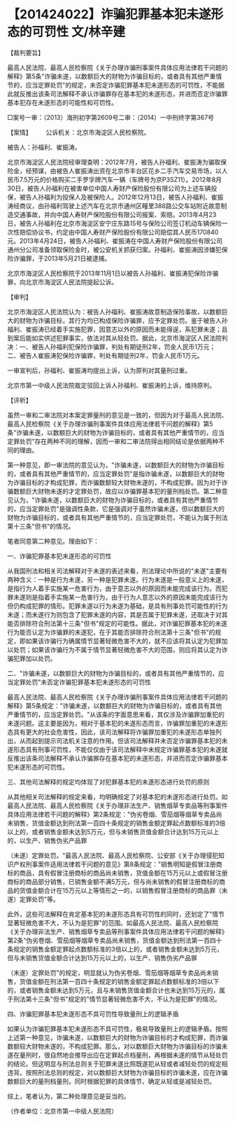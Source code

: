 # 【201424022】诈骗犯罪基本犯未遂形态的可罚性 文/林辛建

【裁判要旨】

最高人民法院、最高人民检察院《关于办理诈骗刑事案件具体应用法律若干问题的解释》第5条"诈骗未遂，以数额巨大的财物为诈骗目标的，或者具有其他严重情节的，应当定罪处罚"的规定，未否定诈骗犯罪基本犯未遂形态的可罚性，不能据此就反推出该条司法解释不承认诈骗罪存在基本犯的未遂形态，并进而否定诈骗罪基本犯存在未遂形态的可能性和可罚性。

□案号一审：（2013）海刑初字第2609号二审：（2014）一中刑终字第367号

【案情】 　　公诉机关：北京市海淀区人民检察院。

被告人：孙福利、崔振涛。

北京市海淀区人民法院经审理查明：2012年7月，被告人孙福利、崔振涛为骗取保险金，经预谋，由被告人崔振涛出资在北京市丰台区花乡二手汽车交易市场，以人民币7.5万元的价格购买二手罗孚牌汽车一辆（车牌号为京P3SZ11）。2012年8月30日，被告人孙福利在被害单位中国人寿财产保险股份有限公司为上述车辆投保，被告人孙福利为投保人及被保险人。2012年12月13日，被告人孙福利、崔振涛经商议，由孙福利驾驶上述汽车在北京市通州区疃里388路公交车站附近故意制造交通事故，并向中国人寿财产保险股份有限公司报案、索赔。2013年4月23日，被告人孙福利在北京市海淀区安宁庄东路15号与保险公司签订机动车辆保险一次性赔偿协议书，约定由中国人寿财产保险股份有限公司赔偿其人民币170840元。2013年4月24日，被告人孙福利、崔振涛在中国人寿财产保险股份有限公司通州分公司准备领取保险金时，被公安机关抓获归案。孙福利、崔振涛因涉嫌犯保险诈骗罪，于2013年5月21日被逮捕。

北京市海淀区人民检察院于2013年11月1日以被告人孙福利、崔振涛犯保险诈骗罪，向北京市海淀区人民法院提起公诉。

【审判】

北京市海淀区人民法院认为：被告人孙福利、崔振涛故意制造保险事故，以数额巨大的财物为诈骗目标，其行为均已构成保险诈骗罪，应予定罪处罚。鉴于被告人孙福利、崔振涛已经着手实施犯罪，因意志以外的原因而未能得逞，系犯罪未遂；且到案后能如实供述犯罪事实，依法对其从轻处罚。据此，北京市海淀区人民法院判决：一、被告人孙福利犯保险诈骗罪，判处有期徒刑2年，罚金人民币1万元；二、被告人崔振涛犯保险诈骗罪，判处有期徒刑2年，罚金人民币1万元。

一审宣判后，孙福利、崔振涛均提出上诉，认为原判对其量刑过重。

北京市第一中级人民法院裁定驳回上诉人孙福利、崔振涛的上诉，维持原判。

【评析】

虽然一审和二审法院对本案定罪量刑的意见是一致的，但因为对于最高人民法院、最高人民检察院《关于办理诈骗刑事案件具体应用法律若干问题的解释》第5条"诈骗未遂，以数额巨大的财物为诈骗目标的，或者具有其他严重情节的，应当定罪处罚"存在两种不同的理解，因而一审和二审法院得出相同结论是依据两种不同的理由。

第一种意见，即一审法院的意见认为，"诈骗未遂，以数额巨大的财物为诈骗目标的，或者具有其他严重情节的，应当定罪处罚"是指诈骗未遂，以数额巨大的财物为诈骗目标的才构成犯罪，而诈骗数额较大财物未遂的，不构成犯罪。因为对于诈骗数额巨大财物未遂的才定罪处罚，故应以诈骗罪基本犯的量刑档处罚。第二种意见认为，"诈骗未遂，以数额巨大的财物为诈骗目标的，或者具有其他严重情节的，应当定罪处罚"是强调性条款，它是强调对于虽然诈骗未遂，但以数额巨大的财物为诈骗目标的，或者具有其他严重情节的，应当定罪处罚，不能认为属于刑法第十三条"但书"的情况。

笔者同意第二种意见。理由如下：

一、诈骗犯罪基本犯未遂形态的可罚性

从我国刑法和相关司法解释对于未遂的表述来看，刑法理论中所说的"未遂"主要有两种含义：一种是行为未遂，另一种是犯罪未遂。行为未遂是一般意义上的未遂，是指行为人着手实施某一危害行为，由于意志以外的原因而未能完成该行为。而犯罪未遂则是指着手实施某一危害行为，由于行为人意志以外的原因未能完成该行为但仍构成犯罪的情形。犯罪未遂以行为未遂为基础，是具有刑事处罚可能性的行为未遂；而未遂行为则包含了犯罪未遂的内容，其是否属于犯罪未遂，还取决于对其能否排除符合刑法第十三条"但书"规定的可能性。据此，对诈骗犯罪基本犯的未遂行为能否认定为诈骗罪的未遂犯，在于其能否排除符合刑法第十三条"但书"的规定，即如果该诈骗行为确属情节显著轻微危害不大的，就不应该将其认定为犯罪加以处罚；如果该诈骗行为不属于情节显著轻微危害不大的范围，则应将其认定为诈骗犯罪加以处罚。

二、"诈骗未遂，以数额巨大的财物为诈骗目标的，或者具有其他严重情节的，应当定罪处罚"未否定诈骗犯罪基本犯未遂形态的可罚性

最高人民法院、最高人民检察院《关于办理诈骗刑事案件具体应用法律若干问题的解释》第5条规定："诈骗未遂，以数额巨大的财物为诈骗目标的，或者具有其他严重情节的，应当定罪处罚。"从该条的字面意思来看，其仅涉及诈骗罪加重犯的未遂问题。这主要是因为，相对于基本犯的未遂形态而言，诈骗罪加重犯的未遂形态具有更大的社会危害性，因此，该司法解释将诈骗罪加重犯的未遂形态单独列出，从而起到提示司法机关注意的作用。但该司法解释并未否定诈骗罪基本犯的未遂形态具有刑事可罚性，不能仅仅由于该司法解释中未规定诈骗罪基本犯的未遂就反推出该条司法解释不承认诈骗罪存在基本犯的未遂形态，并进而否定诈骗罪基本犯未遂形态的可罚性。

三、其他司法解释的规定均体现了对犯罪基本犯的未遂形态进行处罚的原则

从其他相关司法解释的规定来看，均明确规定了对基本犯的未遂形态进行处罚。如最高人民法院、最高人民检察院《关于办理非法生产、销售烟草专卖品等刑事案件具体应用法律若干问题的解释》第2条规定："伪劣卷烟、雪茄烟等烟草专卖品尚未销售，货值金额达到刑法第一百四十条规定的销售金额定罪起点数额标准的3倍以上的，或者销售金额未达到5万元，但与未销售货值金额合计达到15万元以上的，以生产、销售伪劣产品罪

（未遂）定罪处罚。"最高人民法院、最高人民检察院、公安部《关于办理侵犯知识产权刑事案件适用法律若干问题的意见》第8条规定："销售明知是假冒注册商标的商品，具有假冒注册商标的商品尚未销售，货值金额在15万元以上或假冒注册商标的商品部分销售，已销售金额不满5万元，但与尚未销售的假冒注册商标的商品的货值金额合计在15万元以上等情形之一的，以销售假冒注册商标的商品罪（未遂）定罪处罚"等。

此外，这些司法解释在肯定基本犯的未遂形态具有可罚性的同时，还划定了"情节显著轻微危害不大，不认为是犯罪"的范围。如最高人民法院、最高人民检察院《关于办理非法生产、销售烟草专卖品等刑事案件具体应用法律若干问题的解释》第2条"伪劣卷烟、雪茄烟等烟草专卖品尚未销售，货值金额达到刑法第一百四十条规定的销售金额定罪起点数额标准的3倍以上的，或者销售金额未达到5万元，但与未销售货值金额合计达到15万元以上的，以生产、销售伪劣产品罪

（未遂）定罪处罚"的规定，明显就认为伪劣卷烟、雪茄烟等烟草专卖品尚未销售，货值金额在刑法第一百四十条规定的销售金额定罪起点数额标准的3倍以下的，或者销售金额未达到5万元，且与未销售货值金额合计也未达到15万元的，属于刑法第十三条"但书"规定的"情节显著轻微危害不大，不认为是犯罪"的情况。

四、诈骗犯罪基本犯未遂形态不具可罚性导致量刑上的逻辑矛盾

如果认为诈骗犯罪基本犯未遂形态不具可罚性，极易导致量刑上的逻辑矛盾。按照上述第一种意见，诈骗未遂，以数额巨大的财物为诈骗目标的才构成犯罪，而诈骗数额较大财物未遂的，不构成犯罪。那么，对以数额巨大财物为诈骗目标的诈骗未遂在量刑时，很自然地会推导出应在定罪起点档量刑，再根据未遂的情节从轻处罚的结论。但这明显与刑法总则关于犯罪未遂比照既遂犯从轻或者减轻处罚的规定相违背。按照刑法总则的规定，对以数额巨大财物为诈骗目标的诈骗未遂，应在诈骗数额巨大的量刑档量刑，同时根据犯罪的具体情节，确定从轻或是减轻处罚。

综上，笔者认为，第二种处理意见是妥当的。

（作者单位：北京市第一中级人民法院）